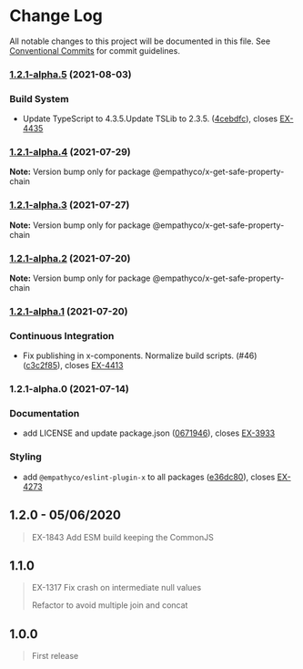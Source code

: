 # Change Log

All notable changes to this project will be documented in this file.
See [Conventional Commits](https://conventionalcommits.org) for commit guidelines.

### [1.2.1-alpha.5](https://github.com/empathyco/x/compare/@empathyco/x-get-safe-property-chain@1.2.1-alpha.4...@empathyco/x-get-safe-property-chain@1.2.1-alpha.5) (2021-08-03)


### Build System

* Update TypeScript to 4.3.5.Update TSLib to 2.3.5. ([4cebdfc](https://github.com/empathyco/x/commit/4cebdfc11e1520552a687def3eda1bf0c132e031)), closes [EX-4435](https://searchbroker.atlassian.net/browse/EX-4435)



### [1.2.1-alpha.4](https://github.com/empathyco/x/compare/@empathyco/x-get-safe-property-chain@1.2.1-alpha.3...@empathyco/x-get-safe-property-chain@1.2.1-alpha.4) (2021-07-29)

**Note:** Version bump only for package @empathyco/x-get-safe-property-chain





### [1.2.1-alpha.3](https://github.com/empathyco/x/compare/@empathyco/x-get-safe-property-chain@1.2.1-alpha.1...@empathyco/x-get-safe-property-chain@1.2.1-alpha.3) (2021-07-27)

**Note:** Version bump only for package @empathyco/x-get-safe-property-chain





### [1.2.1-alpha.2](https://github.com/empathyco/x/compare/@empathyco/x-get-safe-property-chain@1.2.1-alpha.1...@empathyco/x-get-safe-property-chain@1.2.1-alpha.2) (2021-07-20)

**Note:** Version bump only for package @empathyco/x-get-safe-property-chain





### [1.2.1-alpha.1](https://github.com/empathyco/x/compare/@empathyco/x-get-safe-property-chain@1.2.1-alpha.0...@empathyco/x-get-safe-property-chain@1.2.1-alpha.1) (2021-07-20)


### Continuous Integration

* Fix publishing in x-components. Normalize build scripts. (#46) ([c3c2f85](https://github.com/empathyco/x/commit/c3c2f8519c0de1b164074e87e68e77ad1af0d702)), closes [EX-4413](https://searchbroker.atlassian.net/browse/EX-4413)



### 1.2.1-alpha.0 (2021-07-14)


### Documentation

* add LICENSE and update package.json ([0671946](https://github.com/empathyco/x/commit/06719465da210dbc36395612f0b1b847567eb68f)), closes [EX-3933](https://searchbroker.atlassian.net/browse/EX-3933)


### Styling

* add `@empathyco/eslint-plugin-x` to all packages ([e36dc80](https://github.com/empathyco/x/commit/e36dc8022196df4c977045ca2e9a38be17657b83)), closes [EX-4273](https://searchbroker.atlassian.net/browse/EX-4273)



## 1.2.0 - 05/06/2020

> EX-1843 Add ESM build keeping the CommonJS

## 1.1.0

> EX-1317 Fix crash on intermediate null values
>
> Refactor to avoid multiple join and concat

## 1.0.0

> First release

